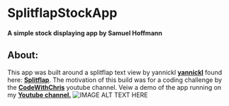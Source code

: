 # SplitflapStockApp 
#### A simple stock displaying app by Samuel Hoffmann

## About: 
This app was built around a splitflap text view by yannickl **[yannickl](https://github.com/yannickl)** found here: **[Splitflap](https://github.com/yannickl/Splitflap)**. The motivation of this build was for a coding challenge by the **[CodeWithChris](https://codecrew.codewithchris.com/t/current-the-stock-tracker-app-challenge/11771/2)** youtube channel. Veiw a demo of the app running  on my **[Youtube channel.](https://www.youtube.com/watch?v=GNWlcl_btUE)** 
![IMAGE ALT TEXT HERE](https://img.youtube.com/vi/GNWlcl_btUE/0.jpg)
